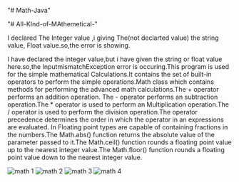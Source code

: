 "# Math-Java" 

"# All-KInd-of-MAthemetical-"

I declared The Integer value ,i giving The(not declarted value) the string value, Float value.so,the error is showing.

I have declared the integer value,but i have given the string or float value here.so,the InputmismatchException error is occuring.This program is used for the simple mathematical Calculations.It contains the set of built-in operators to perform the simple operations.Math class which contains methods for performing the advanced math calculations.The + operator performs an addition operation. The - operator performs an subtraction operation.The * operator is used to perform an Multiplication operation.The / operator is used to perform the division operation.The operator precedence determines the order in which the operator in an expressions are evaluated. In Floating point types are capable of containing fractions in the numbers.The Math.abs() function returns the absolute value of the parameter passed to it.The Math.ceil() function rounds a floating point value up to the nearest integer value.The Math.floor() function rounds a floating point value down to the nearest integer value.


![math 1](https://user-images.githubusercontent.com/117337498/201060800-ddd2e13a-0091-4c54-aaa7-b2ca60a063bc.JPG)
![math 2](https://user-images.githubusercontent.com/117337498/201061015-87474b35-fd7e-4031-9443-787d9d27cbcb.JPG)
![math 3](https://user-images.githubusercontent.com/117337498/201061082-e72456b1-448b-4f92-8b62-d03b15bae705.JPG)
![math 4](https://user-images.githubusercontent.com/117337498/201061129-525aaf3c-30cc-4f79-8fc2-1e538d0af79a.JPG)
